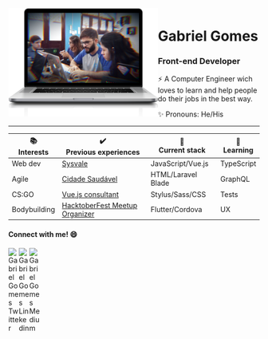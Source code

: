 
<img align="left" width="300" src="https://github.com/Gabrielr2508/Gabrielr2508/blob/master/lp.png?raw=true">

# Gabriel Gomes

### Front-end Developer

:zap: A Computer Engineer wich loves to learn and help people do their jobs in the best way.

:sparkles: Pronouns: He/His
<br>

----

| :books: <br> Interests | :heavy_check_mark: <br> Previous experiences   | :hammer: <br> Current stack | :rocket: <br> Learning |
| ---------------------- | ---------------------------------------------- | --------------------------- | ---------------------- |
| Web dev                | [Sysvale](https://sysvale.com/)                | JavaScript/Vue.js           | TypeScript             |
| Agile                  | [Cidade Saudável](https://cidadesaudavel.com/) | HTML/Laravel Blade          | GraphQL                |
| CS:GO                  | [Vue.js consultant](https://medium.com/@gabrielrafael2508/sobre-meu-primeiro-trabalho-como-consultor-8f553e3054f4) | Stylus/Sass/CSS | Tests |
| Bodybuilding           | [HacktoberFest Meetup Organizer](https://medium.com/sysvale/hacktoberpest-2019-8761a969c85e) |  Flutter/Cordova   | UX |


#### Connect with me! :smile:

<a href="https://twitter.com/gabrielr2508">
  <img align="left" alt="Gabriel Gomes Twitter" width="21px" src="https://firebasestorage.googleapis.com/v0/b/github--images.appspot.com/o/Github%20images%2Ftwitter.svg?alt=media&token=0e4ffc45-d873-47ee-b08c-9b98b4fe66cf" />
</a>
<a href="https://www.linkedin.com/in/gabrielrgomes/">
  <img align="left" alt="Gabriel Gomes Linkedin" width="21px" src="https://firebasestorage.googleapis.com/v0/b/github--images.appspot.com/o/Github%20images%2Flinkedin.svg?alt=media&token=0e662ab8-db11-475a-9c43-18d89bcdfde0" />
</a>

<a href="https://medium.com/@gabrielrafael2508">
  <img align="left" alt="Gabriel Gomes Medium" width="21px" src="https://cdn-images-1.medium.com/fit/c/152/152/1*8I-HPL0bfoIzGied-dzOvA.png" />
</a>
